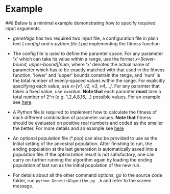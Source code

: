 # Example

##å Below is a minimal example demonstrating how to specify required input arguments. 

- *genetAlgo* has two required two input file, a configuration file in plain text (*.config) and a python file (*.py) implementing the fitness function

- The config file is used to define the paramter space. For any parameter 'x' which can take its value within a range, use the format _x=[lower-bound, upper-bound]|num_, where 'x' denotes the actual name of parameter which has to be exactly matched with that used in the fitness function, 'lower' and 'upper' bounds constrain the range, and 'num' is the total number of evenly-spaced values within the range. For explicitly specifying each value, use _x=[v1, v2, v3, v4,...]_. For any paramter that takes a fixed value, use _x=value_. **Note that** each paramter **must** take a total number of 2^n (e.g. 1,2,4,8,16,...) possible values. For an example see [here](https://github.com/libiaospe/genetAlgo/blob/master/codes/example.config).

- A Python file is required to implement how to calculate the fitness of each different combination of parameter values. **Note that** fitness should be evaluated on positive real numbers and coded as the smaller the better. For more details and an example see [here](https://github.com/libiaospe/genetAlgo/blob/master/codes/fitnessFunc.py)

- An optional population file (*.pop) can also be provided to use as the initial setting of the ancestral population. After finishing to run, the ending population at the last generation is automatically saved into a population file. If the optimization result is not satisfactory, one can carry on further running the algorithm again by loading the ending population of last run as the initial population of the new run. 

- For details about all the other command options, go to the source code folder, run `python GeneticAlgorithm.py -h` and refer to the screen message. 